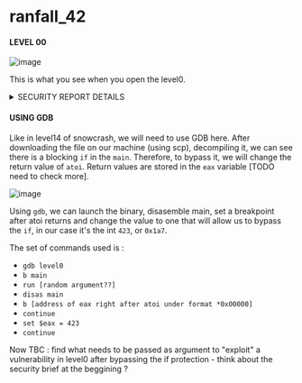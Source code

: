 # ranfall_42

<h4>LEVEL 00</h4>

![image](https://github.com/chmadran/rainfall_42/assets/113340699/54a5fa96-a968-4b48-a935-99fcc745aa0e)

This is what you see when you open the level0.

<details><summary>SECURITY REPORT DETAILS</summary>
It is a security report relating to the configuration of the OS kernel, and a particular file. 
* GCC Stack Protector Support: Enabled : security feature that helps preventing stack overflow attacks
* Strict User Copy Checks: Disabled : the kernel is not performing stric bound checks on the memory that is copied between user space and kernel space.
* Restrict /dev/mem Access: Enabled : prevents unauthorized users from reading or writing to the system memory.
* Restrict /dev/kmem Access: Enabled : prevents unauthorized access to the kernel memory
* Restrict /dev/kmem Access: Enabled : grsecurity / PaX patches are not applied to the kernel
* Kernel Heap Hardening: No KERNHEAP : no additional hardening measures applied to the kernel's heap management
* System-wide ASLR (kernel.randomize_va_space): Off (Setting: 0) : Address Space Layout Randomization is disabled, meaning the memory addresses used by system and program files are not randomized

The bottom line is then the security details about a specific binary file `/home/user/level0/level0`. 

* No RELRO: Relocation Read-Only (RELRO) is not applied, which means some sections of the binary may be writable that could otherwise be made read-only to prevent overwriting.
* No canary found: Indicates that stack canaries are not used for this binary. Stack canaries are used to detect stack buffer overflow by placing a small, random value (a canary) before critical data like the return address on the stack.
* NX enabled: Non-eXecutable (NX) bit is enabled, meaning that data marked as non-executable cannot be run as code, which helps prevent certain types of exploits.
* No PIE: Position Independent Executable (PIE) is not enabled, meaning the binary is loaded into the same address space each time, making it easier for attackers to guess or infer the location of specific code.
* No RPATH or RUNPATH: Indicates that RPATH and RUNPATH, which specify runtime library search paths, are not used. This is generally a good security practice to avoid loading libraries from untrusted locations.

Now that we know that, I'm not sure how useful it is actually to complete this level. 

</details>

<h4>USING GDB</h4>

Like in level14 of snowcrash, we will need to use GDB here. After downloading the file on our machine (using scp), decompiling it, we can see there is a blocking `if` in the `main`. Therefore, to bypass it, we will change the return value of `atoi`. Return values are stored in the `eax` variable [TODO need to check more]. 

![image](https://github.com/chmadran/rainfall_42/assets/113340699/dc23703d-c4b2-4f51-a323-f70deb389724)


Using `gdb`, we can launch the binary, disasemble main, set a breakpoint after atoi returns and change the value to one that will allow us to bypass the `if`, in our case it's the int `423`, or `0x1a7`. 

The set of commands used is : 
* `gdb level0`
* `b main`
* `run [random argument??]`
* `disas main`
* `b [address of eax right after atoi under format *0x00000]`
* `continue`
* `set $eax = 423`
* `continue`

Now TBC : find what needs to be passed as argument to "exploit" a vulnerability in level0 after bypassing the if protection - think about the security brief at the beggining ? 
